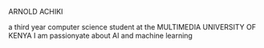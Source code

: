 ARNOLD ACHIKI

a third year computer science student at the MULTIMEDIA UNIVERSITY OF KENYA
I am passionyate about AI and machine learning  



